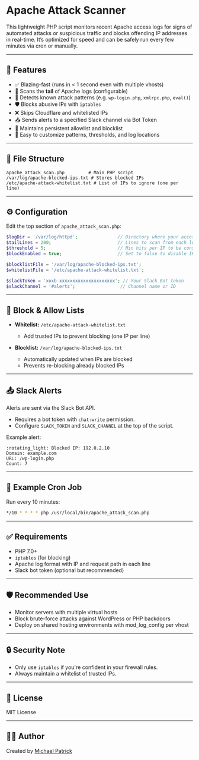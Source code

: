 # Apache Attack Scanner

This lightweight PHP script monitors recent Apache access logs for signs of automated attacks or suspicious traffic and blocks offending IP addresses in real-time. It’s optimized for speed and can be safely run every few minutes via cron or manually.

---

## 🚀 Features

- ✅ Blazing-fast (runs in < 1 second even with multiple vhosts)
- 🔎 Scans the **tail** of Apache logs (configurable)
- 🧠 Detects known attack patterns (e.g. `wp-login.php`, `xmlrpc.php`, `eval()`)
- 🛡 Blocks abusive IPs with `iptables`
- ❌ Skips Cloudflare and whitelisted IPs
- 📤 Sends alerts to a specified Slack channel via Bot Token
- 📝 Maintains persistent allowlist and blocklist
- 🧩 Easy to customize patterns, thresholds, and log locations

---

## 📂 File Structure

```
apache_attack_scan.php         # Main PHP script
/var/log/apache-blocked-ips.txt # Stores blocked IPs
/etc/apache-attack-whitelist.txt # List of IPs to ignore (one per line)
```

---

## ⚙️ Configuration

Edit the top section of `apache_attack_scan.php`:

```php
$logDir = '/var/log/httpd';               // Directory where your access logs are
$tailLines = 200;                         // Lines to scan from each log
$threshold = 5;                           // Min hits per IP to be considered abusive
$blockEnabled = true;                     // Set to false to disable IP blocking

$blocklistFile = '/var/log/apache-blocked-ips.txt';
$whitelistFile = '/etc/apache-attack-whitelist.txt';

$slackToken = 'xoxb-xxxxxxxxxxxxxxxxxxxxx'; // Your Slack Bot token
$slackChannel = '#alerts';                 // Channel name or ID
```

---

## 🛑 Block & Allow Lists

- **Whitelist:** `/etc/apache-attack-whitelist.txt`
  - Add trusted IPs to prevent blocking (one IP per line)

- **Blocklist:** `/var/log/apache-blocked-ips.txt`
  - Automatically updated when IPs are blocked
  - Prevents re-blocking already blocked IPs

---

## 📤 Slack Alerts

Alerts are sent via the Slack Bot API.

- Requires a bot token with `chat:write` permission.
- Configure `SLACK_TOKEN` and `SLACK_CHANNEL` at the top of the script.

Example alert:

```
:rotating_light: Blocked IP: 192.0.2.10
Domain: example.com
URL: /wp-login.php
Count: 7
```

---

## 🧪 Example Cron Job

Run every 10 minutes:

```bash
*/10 * * * * php /usr/local/bin/apache_attack_scan.php
```

---

## ✅ Requirements

- PHP 7.0+
- `iptables` (for blocking)
- Apache log format with IP and request path in each line
- Slack bot token (optional but recommended)

---

## 🛡 Recommended Use

- Monitor servers with multiple virtual hosts
- Block brute-force attacks against WordPress or PHP backdoors
- Deploy on shared hosting environments with mod_log_config per vhost

---

## 🔒 Security Note

- Only use `iptables` if you're confident in your firewall rules.
- Always maintain a whitelist of trusted IPs.

---

## 📜 License

MIT License

---

## 👨‍💻 Author

Created by [Michael Patrick](https://www.dragonsociety.com)  
